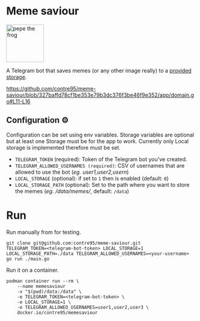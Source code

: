 # Meme saviour

<img src="https://external-content.duckduckgo.com/iu/?u=http%3A%2F%2Fclipart-library.com%2Fimages_k%2Fangry-pepe-transparent%2Fangry-pepe-transparent-11.png" alt="pepe the frog" width="100"/>

A Telegram bot that saves memes (or any other image really) to a [provided storage](https://github.com/contre95/meme-saviour/blob/327baffd78cf1be353e79b3dc376f3be46f9e352/app/domain.go#L11-L16).

https://github.com/contre95/meme-saviour/blob/327baffd78cf1be353e79b3dc376f3be46f9e352/app/domain.go#L11-L16

## Configuration ⚙️

Configuration can be set using env variables. Storage variables are optional but at least one Storage must be for the app to work. Currently only Local storage is implemented therefore must be set.

* `TELEGRAM_TOKEN` (required): Token of the Telegram bot you've created.
* `TELEGRAM_ALLOWED_USERNAMES (required)`: CSV of usernames that are allowed to use the bot (*eg. user1,user2,usern*)
* `LOCAL_STORAGE` (optional): if set to `1` then is enabled (default: `0`)
* `LOCAL_STORAGE_PATH` (optional): Set to the path where you want to store the memes (*eg. /data/memes/*, default: `/data`)

# Run

Run manually from for testing.
```shell
git clone git@github.com:contre95/meme-saviour.git
TELEGRAM_TOKEN=<telegram-bot-token> LOCAL_STORAGE=1 LOCAL_STORAGE_PATH=./data TELEGRAM_ALLOWED_USERNAMES=<your-username> go run ./main.go
```

Run it on a container.

```shell
podman container run --rm \
	--name memesaviour
	-v "$(pwd)/data:/data" \
	-e TELEGRAM_TOKEN=<telegram-bot-token> \
	-e LOCAL_STORAGE=1 \
	-e TELEGRAM_ALLOWED_USERNAMES=user1,user2,user3 \
	docker.io/contre95/memesaviour
```

